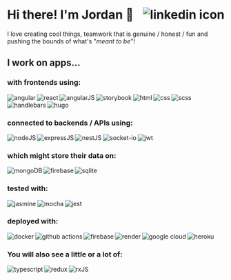 # Hi there! I'm Jordan 👋 [<img align="right" alt="linkedin icon" src="https://img.shields.io/badge/linkedin-%230077B5.svg?&style=for-the-badge&logo=linkedin&logoColor=white" />](https://www.linkedin.com/in/jordy1311/)
I love creating cool things, teamwork that is genuine / honest / fun and pushing the bounds of what's "_meant to be_"!

## I work on apps...
### with frontends using:
<img align="left" alt="angular" src="https://img.shields.io/badge/angular-%23DD0031.svg?style=for-the-badge&logo=angular&logoColor=white" />
<img align="left" alt="react" src="https://img.shields.io/badge/react-%2320232a.svg?style=for-the-badge&logo=react&logoColor=%2361DAFB" />
<img align="left" alt="angularJS" src="https://img.shields.io/badge/angular.js-%23E23237.svg?style=for-the-badge&logo=angularjs&logoColor=white" />
<img align="left" alt="storybook" src="https://img.shields.io/badge/-Storybook-FF4785?style=for-the-badge&logo=storybook&logoColor=white" />
<img align="left" alt="html" src="https://img.shields.io/badge/HTML-%23e34f26?style=for-the-badge&logo=html5&logoColor=white" />
<img align="left" alt="css" src="https://img.shields.io/badge/CSS-%232062af?style=for-the-badge&logo=css3&logoColor=white" />
<img align="left" alt="scss" src="https://img.shields.io/badge/Sass-CC6699?style=for-the-badge&logo=sass&logoColor=white" />
<img align="left" alt="handlebars" src="https://img.shields.io/badge/Handlebars-%23000000?style=for-the-badge&logo=Handlebars.js&logoColor=white" />
<img align="left" alt="hugo" src="https://img.shields.io/badge/Hugo-black.svg?style=for-the-badge&logo=Hugo" />

<br>
<br>

### connected to backends / APIs using:
<img align="left" alt="nodeJS" src="https://img.shields.io/badge/node.js%20-%2343853D.svg?&style=for-the-badge&logo=node.js&logoColor=white" />
<img align="left" alt="expressJS" src="https://img.shields.io/badge/express.js-%23404d59.svg?style=for-the-badge&logo=express&logoColor=%2361DAFB" />
<img align="left" alt="nestJS" src="https://img.shields.io/badge/nestjs-%23E0234E.svg?style=for-the-badge&logo=nestjs&logoColor=white" />
<img align="left" alt="socket-io" src="https://img.shields.io/badge/Socket.io-black?style=for-the-badge&logo=socket.io&badgeColor=010101" />
<img align="left" alt="jwt" src="https://img.shields.io/badge/JWT-black?style=for-the-badge&logo=JSON%20web%20tokens" />

<br>

### which might store their data on:
<img align="left" alt="mongoDB" src="https://img.shields.io/badge/MongoDB-%234ea94b.svg?style=for-the-badge&logo=mongodb&logoColor=white" />
<img align="left" alt="firebase" src="https://img.shields.io/badge/firebase-%23039BE5.svg?style=for-the-badge&logo=firebase" />
<img align="left" alt="sqlite" src="https://img.shields.io/badge/SQLite-07405E?style=for-the-badge&logo=sqlite&logoColor=white" />

<br>

### tested with:
<img align="left" alt="jasmine" src="https://img.shields.io/badge/jasmine-%238A4182.svg?style=for-the-badge&logo=jasmine&logoColor=white" />
<img align="left" alt="mocha" src="https://img.shields.io/badge/-mocha-%238D6748?style=for-the-badge&logo=mocha&logoColor=white" />
<img align="left" alt="jest" src="https://img.shields.io/badge/-jest-%23C21325?style=for-the-badge&logo=jest&logoColor=white" />

<br>

### deployed with:
<img align="left" alt="docker" src="https://img.shields.io/badge/docker-%230db7ed.svg?style=for-the-badge&logo=docker&logoColor=white" />
<img align="left" alt="github actions" src="https://img.shields.io/badge/github%20actions-%232671E5.svg?style=for-the-badge&logo=githubactions&logoColor=white" />
<img align="left" alt="firebase" src="https://img.shields.io/badge/firebase-%23039BE5.svg?style=for-the-badge&logo=firebase" />
<img align="left" alt="render" src="https://img.shields.io/badge/Render-%46E3B7.svg?style=for-the-badge&logo=render&logoColor=white" />
<img align="left" alt="google cloud" src="https://img.shields.io/badge/GoogleCloud-%234285F4.svg?style=for-the-badge&logo=google-cloud&logoColor=white" />
<img align="left" alt="heroku" src="https://img.shields.io/badge/Heroku-430098?style=for-the-badge&logo=heroku&logoColor=white" />

<br>

### You will also see a little or a lot of:
<img align="left" alt="typescript" src="https://img.shields.io/badge/typescript-%23007ACC.svg?style=for-the-badge&logo=typescript&logoColor=white" />
<img align="left" alt="redux" src="https://img.shields.io/badge/redux-%23764abc?style=for-the-badge&logo=redux&logoColor=white" />
<img align="left" alt="rxJS" src="https://img.shields.io/badge/rxjs-%23B7178C.svg?style=for-the-badge&logo=reactivex&logoColor=white" />
